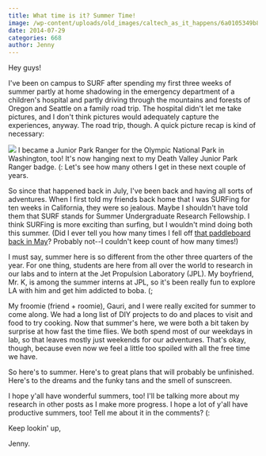 ```yaml
---
title: What time is it? Summer Time!
image: /wp-content/uploads/old_images/caltech_as_it_happens/6a0105349b8251970b01a3fd426e84970b.jpg
date: 2014-07-29
categories: 668
author: Jenny
---
```



Hey guys!

I've been on campus to SURF after spending my first three weeks of summer partly at home shadowing in the emergency department of a children's hospital and partly driving through the mountains and forests of Oregon and Seattle on a family road trip. The hospital didn't let me take pictures, and I don't think pictures would adequately capture the experiences, anyway. The road trip, though. A quick picture recap is kind of necessary:


![](/old_images/caltech_as_it_happens/6a0105349b8251970b01a3fd426e9a970b.jpg)
I became a Junior Park Ranger for the Olympic National Park in Washington, too! It's now hanging next to my Death Valley Junior Park Ranger badge. (: Let's see how many others I get in these next couple of years.

So since that happened back in July, I've been back and having all sorts of adventures. When I first told my friends back home that I was SURFing for ten weeks in California, they were so jealous. Maybe I shouldn't have told them that SURF stands for Summer Undergraduate Research Fellowship. I think SURFing is more exciting than surfing, but I wouldn't mind doing both this summer. (Did I ever tell you how many times I fell off [that paddleboard back in May](https://caltech.typepad.com/caltech_as_it_happens/2014/06/lagunabeach.html)? Probably not--I couldn't keep count of how many times!)

I must say, summer here is so different from the other three quarters of the year. For one thing, students are here from all over the world to research in our labs and to intern at the Jet Propulsion Laboratory (JPL). My boyfriend, Mr. K, is among the summer interns at JPL, so it's been really fun to explore LA with him and get him addicted to boba. (;

My froomie (friend + roomie), Gauri, and I were really excited for summer to come along. We had a long list of DIY projects to do and places to visit and food to try cooking. Now that summer's here, we were both a bit taken by surprise at how fast the time flies. We both spend most of our weekdays in lab, so that leaves mostly just weekends for our adventures. That's okay, though, because even now we feel a little too spoiled with all the free time we have.

So here's to summer. Here's to great plans that will probably be unfinished. Here's to the dreams and the funky tans and the smell of sunscreen.

I hope y'all have wonderful summers, too! I'll be talking more about my research in other posts as I make more progress. I hope a lot of y'all have productive summers, too! Tell me about it in the comments? (:

Keep lookin' up,

Jenny.

